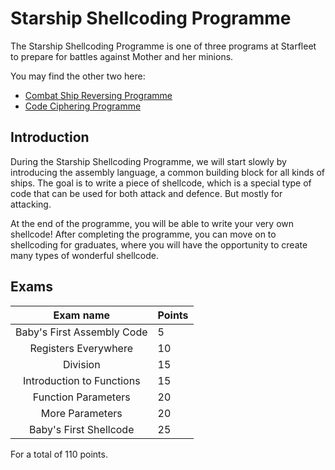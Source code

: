 # Starship Shellcoding Programme
The Starship Shellcoding Programme is one of three programs at Starfleet
to prepare for battles against Mother and her minions.

You may find the other two here:
* [Combat Ship Reversing Programme](link.til.tutorial)
* [Code Ciphering Programme](link.til.tutorial)

## Introduction
During the Starship Shellcoding Programme, we will start slowly by introducing the assembly
language, a common building block for all kinds of ships. The goal is to write
a piece of shellcode, which is a special type of code that can be used for both
attack and defence. But mostly for attacking.

At the end of the programme, you will be able to write your very own shellcode!
After completing the programme, you can move on to shellcoding for graduates,
where you will have the opportunity to create many types of wonderful shellcode.

## Exams
| Exam name | Points |
|:---------:|:-------|
|Baby's First Assembly Code|5|
|Registers Everywhere|10|
|Division|15|
|Introduction to Functions|15|
|Function Parameters|20|
|More Parameters|20|
|Baby's First Shellcode|25|

For a total of 110 points.
